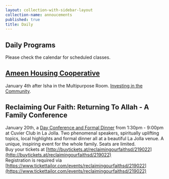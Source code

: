```yaml
---
layout: collection-with-sidebar-layout
collection-name: annoucements
published: true
title: Daily
---
```

## Daily Programs
Please check the calendar for scheduled classes.

## [Ameen Housing Cooperative](https://www.ameenhousing.com/)
January 4th after Isha in the Multipurpose Room. [Investing in the Community](http://www.icsd.org/events/ameen-housing-cooperative).

## Reclaiming Our Faith: Returning To Allah - A Family Conference
January 20th, a [Day Conference and Formal Dinner](http://www.icsd.org/events/reclaiming-our-faith-returning-to-allah) from 1:30pm - 9:00pm at Cuvier Club in La Jolla. Two phenomenal speakers, spiritually uplifting topics, local highlights and formal dinner all at a beautiful La Jolla venue. A unique, inspiring event for the whole family. Seats are limited.  
Buy your tickets at [http://buytickets.at/reclaimingourfaithsd/219022](http://buytickets.at/reclaimingourfaithsd/219022)  
Registration is required via [https://www.tickettailor.com/events/reclaimingourfaithsd/219022](https://www.tickettailor.com/events/reclaimingourfaithsd/219022)
